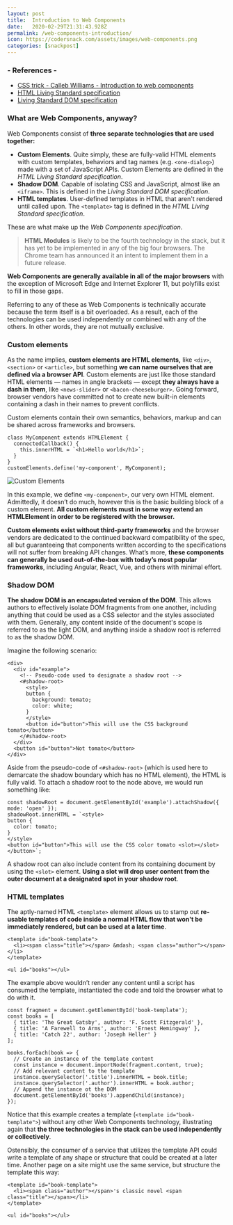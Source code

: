 ```yaml
---
layout: post
title:  Introduction to Web Components
date:   2020-02-29T21:31:43.928Z
permalink: /web-components-introduction/
icon: https://codersnack.com/assets/images/web-components.png
categories: [snackpost]
---
```


### - References -

- [CSS trick - Calleb Williams - Introduction to web components](https://css-tricks.com/an-introduction-to-web-components/)
- [HTML Living Standard specification](https://html.spec.whatwg.org/multipage/custom-elements.html#custom-elements)
- [Living Standard DOM specification](https://dom.spec.whatwg.org/#shadow-trees)

### What are Web Components, anyway?

Web Components consist of **three separate technologies that are used together:**

- **Custom Elements**. Quite simply, these are fully-valid HTML elements with custom templates, behaviors and tag names (e.g. ```<one-dialog>```) made with a set of JavaScript APIs. Custom Elements are defined in the *HTML Living Standard specification*.
- **Shadow DOM**. Capable of isolating CSS and JavaScript, almost like an ```<iframe>```. This is defined in the *Living Standard DOM specification*.
- **HTML templates**. User-defined templates in HTML that aren't rendered until called upon. The ```<template>``` tag is defined in the *HTML Living Standard specification*.

These are what make up the *Web Components specification*.

> **HTML Modules** is likely to be the fourth technology in the stack, but it has yet to be implemented in any of the big four browsers. The Chrome team has announced it an intent to implement them in a future release.

**Web Components are generally available in all of the major browsers** with the exception of Microsoft Edge and Internet Explorer 11, but polyfills exist to fill in those gaps.

Referring to any of these as Web Components is technically accurate because the term itself is a bit overloaded. As a result, each of the technologies can be used independently or combined with any of the others. In other words, they are not mutually exclusive.

### Custom elements
As the name implies, **custom elements are HTML elements,** like ```<div>```, ```<section>``` or ```<article>```, but something **we can name ourselves that are defined via a browser API**. Custom elements are just like those standard HTML elements — names in angle brackets — except **they always have a dash in them**, like ```<news-slider>``` or ```<bacon-cheeseburger>```. Going forward, browser vendors have committed not to create new built-in elements containing a dash in their names to prevent conflicts.

Custom elements contain their own semantics, behaviors, markup and can be shared across frameworks and browsers.
```
class MyComponent extends HTMLElement {
  connectedCallback() {
    this.innerHTML = `<h1>Hello world</h1>`;
  }
}
customElements.define('my-component', MyComponent);
```
![Custom Elements](https://codersnack.com/assets/images/web-components-custom-elements.png)

In this example, we define ```<my-component>```, our very own HTML element. Admittedly, it doesn’t do much, however this is the basic building block of a custom element. **All custom elements must in some way extend an HTMLElement in order to be registered with the browser.**

**Custom elements exist without third-party frameworks** and the browser vendors are dedicated to the continued backward compatibility of the spec, all but guaranteeing that components written according to the specifications will not suffer from breaking API changes. What’s more, **these components can generally be used out-of-the-box with today’s most popular frameworks**, including Angular, React, Vue, and others with minimal effort.

### Shadow DOM
**The shadow DOM is an encapsulated version of the DOM**. This allows authors to effectively isolate DOM fragments from one another, including anything that could be used as a CSS selector and the styles associated with them. Generally, any content inside of the document's scope is referred to as the light DOM, and anything inside a shadow root is referred to as the shadow DOM.

Imagine the following scenario:
```
<div>
  <div id="example">
    <!-- Pseudo-code used to designate a shadow root -->
    <#shadow-root>
      <style>
      button {
        background: tomato;
        color: white;
      }
      </style>
      <button id="button">This will use the CSS background tomato</button>
    </#shadow-root>
  </div>
  <button id="button">Not tomato</button>
</div>
```
Aside from the pseudo-code of ```<#shadow-root>``` (which is used here to demarcate the shadow boundary which has no HTML element), the HTML is fully valid. To attach a shadow root to the node above, we would run something like:

```
const shadowRoot = document.getElementById('example').attachShadow({ mode: 'open' });
shadowRoot.innerHTML = `<style>
button {
  color: tomato;
}
</style>
<button id="button">This will use the CSS color tomato <slot></slot></button>`;
```
A shadow root can also include content from its containing document by using the ```<slot>``` element. **Using a slot will drop user content from the outer document at a designated spot in your shadow root**.

### HTML templates
The aptly-named HTML ```<template>```  element allows us to stamp out **re-usable templates of code inside a normal HTML flow that won't be immediately rendered, but can be used at a later time**.

```
<template id="book-template">
  <li><span class="title"></span> &mdash; <span class="author"></span></li>
</template>

<ul id="books"></ul>
```
The example above wouldn’t render any content until a script has consumed the template, instantiated the code and told the browser what to do with it.

```
const fragment = document.getElementById('book-template');
const books = [
  { title: 'The Great Gatsby', author: 'F. Scott Fitzgerald' },
  { title: 'A Farewell to Arms', author: 'Ernest Hemingway' },
  { title: 'Catch 22', author: 'Joseph Heller' }
];

books.forEach(book => {
  // Create an instance of the template content
  const instance = document.importNode(fragment.content, true);
  // Add relevant content to the template
  instance.querySelector('.title').innerHTML = book.title;
  instance.querySelector('.author').innerHTML = book.author;
  // Append the instance ot the DOM
  document.getElementById('books').appendChild(instance);
});
```

Notice that this example creates a template (```<template id="book-template">```) without any other Web Components technology, illustrating again that **the three technologies in the stack can be used independently or collectively**.

Ostensibly, the consumer of a service that utilizes the template API could write a template of any shape or structure that could be created at a later time. Another page on a site might use the same service, but structure the template this way:

```
<template id="book-template">
  <li><span class="author"></span>'s classic novel <span class="title"></span></li>
</template>

<ul id="books"></ul>
```
